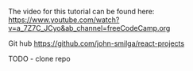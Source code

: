 The video for this tutorial can be found here:
https://www.youtube.com/watch?v=a_7Z7C_JCyo&ab_channel=freeCodeCamp.org

Git hub
https://github.com/john-smilga/react-projects

TODO - clone repo